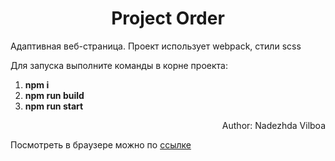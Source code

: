 <h1 align="center">Project Order</h1>
<p>Адаптивная веб-страница. Проект использует webpack, стили scss</p>
<p>Для запуска выполните команды в корне проекта:</p>
<ol>
  <li><b>npm i</b></li>
  <li><b>npm run build</b></li>
  <li><b>npm run start</b></li>
</ol>
<p align="right">Author: Nadezhda Vilboa</p>

<p>Посмотреть в браузере можно по <a href="https://nadyavilboa.github.io/order-test/">ссылке</a></p>
